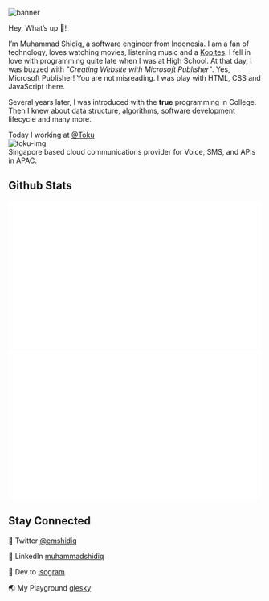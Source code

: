 ![banner](https://user-images.githubusercontent.com/3049864/108836637-a9c26180-7603-11eb-9292-6d788ce7415a.png)

Hey, What’s up 👋!

I’m Muhammad Shidiq, a software engineer from Indonesia. I am a fan of technology, loves watching movies, listening music and a [Kopites](https://en.wikipedia.org/wiki/Liverpool_F.C.). I fell in love with programming quite late when I was at High School. At that day, I was buzzed with *"Creating Website with Microsoft Publisher"*. Yes, Microsoft Publisher! You are not misreading. I was play with HTML, CSS and JavaScript there.

Several years later, I was introduced with the **true** programming in College. Then I knew about data structure, algorithms, software development lifecycle and many more.

Today I working at [@Toku](https://toku.co)  
![toku-img](https://cdn-bkcnk.nitrocdn.com/GUXtPIoDRfmANuZRyGQQSfLadxWYqbOq/assets/static/optimized/rev-5c640fe/wp-content/uploads/2019/08/Toku-New-High-Res-Logo-2019-Small.png)  
Singapore based cloud communications provider for Voice, SMS, and APIs in APAC.

## Github Stats

![](https://github.com/isogram/github-stats/blob/master/generated/overview.svg)
![](https://github.com/isogram/github-stats/blob/master/generated/languages.svg)

## Stay Connected

💬 Twitter [@emshidiq](https://twitter.com/emshidiq)

🧳 LinkedIn [muhammadshidiq](https://www.linkedin.com/in/muhammadshidiq/)

📝 Dev.to [isogram](https://www.dev.to/isogram)

🌏 My Playground [glesky](https://glesky.com)

<!--
**isogram/isogram** is a ✨ _special_ ✨ repository because its `README.md` (this file) appears on your GitHub profile.

Here are some ideas to get you started:

- 🔭 I’m currently working on ...
- 🌱 I’m currently learning ...
- 👯 I’m looking to collaborate on ...
- 🤔 I’m looking for help with ...
- 💬 Ask me about ...
- 📫 How to reach me: ...
- 😄 Pronouns: ...
- ⚡ Fun fact: ...
-->

